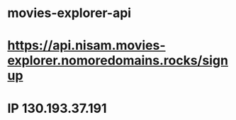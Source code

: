 # movies-explorer-api
# https://api.nisam.movies-explorer.nomoredomains.rocks/signup
# IP 130.193.37.191
